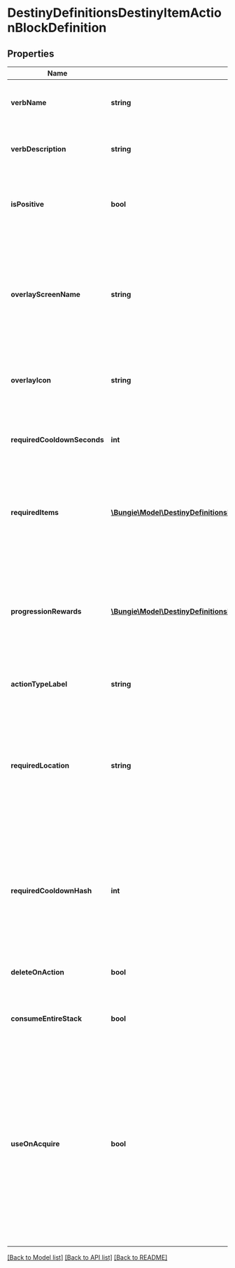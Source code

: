 # DestinyDefinitionsDestinyItemActionBlockDefinition

## Properties
Name | Type | Description | Notes
------------ | ------------- | ------------- | -------------
**verbName** | **string** | Localized text for the verb of the action being performed. | [optional] 
**verbDescription** | **string** | Localized text describing the action being performed. | [optional] 
**isPositive** | **bool** | The content has this property, however it&#39;s not entirely clear how it is used. | [optional] 
**overlayScreenName** | **string** | If the action has an overlay screen associated with it, this is the name of that screen. Unfortunately, we cannot return the screen&#39;s data itself. | [optional] 
**overlayIcon** | **string** | The icon associated with the overlay screen for the action, if any. | [optional] 
**requiredCooldownSeconds** | **int** | The number of seconds to delay before allowing this action to be performed again. | [optional] 
**requiredItems** | [**\Bungie\Model\DestinyDefinitionsDestinyItemActionRequiredItemDefinition[]**](DestinyDefinitionsDestinyItemActionRequiredItemDefinition.md) | If the action requires other items to exist or be destroyed, this is the list of those items and requirements. | [optional] 
**progressionRewards** | [**\Bungie\Model\DestinyDefinitionsDestinyProgressionRewardDefinition[]**](DestinyDefinitionsDestinyProgressionRewardDefinition.md) | If performing this action earns you Progression, this is the list of progressions and values granted for those progressions by performing this action. | [optional] 
**actionTypeLabel** | **string** | The internal identifier for the action. | [optional] 
**requiredLocation** | **string** | Theoretically, an item could have a localized string for a hint about the location in which the action should be performed. In practice, no items yet have this property. | [optional] 
**requiredCooldownHash** | **int** | The identifier hash for the Cooldown associated with this action. We have not pulled this data yet for you to have more data to use for cooldowns. | [optional] 
**deleteOnAction** | **bool** | If true, the item is deleted when the action completes. | [optional] 
**consumeEntireStack** | **bool** | If true, the entire stack is deleted when the action completes. | [optional] 
**useOnAcquire** | **bool** | If true, this action will be performed as soon as you earn this item. Some rewards work this way, providing you a single item to pick up from a reward-granting vendor in-game and then immediately consuming itself to provide you multiple items. | [optional] 

[[Back to Model list]](../README.md#documentation-for-models) [[Back to API list]](../README.md#documentation-for-api-endpoints) [[Back to README]](../README.md)


